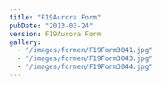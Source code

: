 ```yaml
---
title: "F19Aurora Form"
pubDate: "2013-03-24"
version: F19Aurora Form
gallery:
  - "/images/formen/F19Form3041.jpg"
  - "/images/formen/F19Form3043.jpg"
  - "/images/formen/F19Form3044.jpg"
---
```

